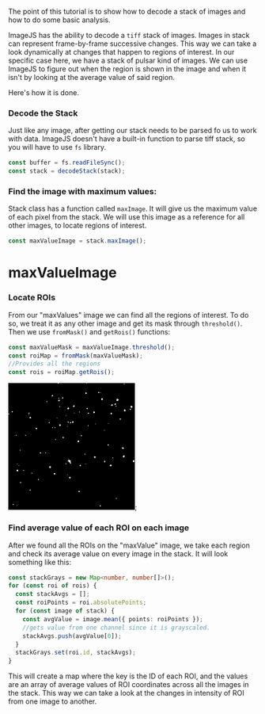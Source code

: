 The point of this tutorial is to show how to decode a stack of images and how to do some basic analysis.

ImageJS has the ability to decode a `tiff` stack of images. Images in stack can represent frame-by-frame successive changes. This way we can take a look dynamically at changes that happen to regions of interest.
In our specific case here, we have a stack of pulsar kind of images. We can use ImageJS to figure out when the region is shown in the image and when it isn't by looking at the average value of said region.

Here's how it is done.

### Decode the Stack

Just like any image, after getting our stack needs to be parsed fo us to work with data. ImageJS doesn't have a built-in function to parse tiff stack, so you will have to use
`fs` library.

```ts
const buffer = fs.readFileSync();
const stack = decodeStack(stack);
```

### Find the image with maximum values:

Stack class has a function called `maxImage`. It will give us the maximum value of each pixel from the stack. We will use this image as a reference for all other images, to locate regions of interest.

```ts
const maxValueImage = stack.maxImage();
```

# maxValueImage

### Locate ROIs

From our "maxValues" image we can find all the regions of interest. To do so, we treat it as any other image and get its mask through `threshold()`. Then we use `fromMask()` and `getRois()` functions:

```ts
const maxValueMask = maxValueImage.threshold();
const roiMap = fromMask(maxValueMask);
//Provides all the regions
const rois = roiMap.getRois();
```

![Mask](./images/stackAvg/maxMask.png);

### Find average value of each ROI on each image

After we found all the ROIs on the "maxValue" image, we take each region and check its average value on every image in the stack.
It will look something like this:

```ts
const stackGrays = new Map<number, number[]>();
for (const roi of rois) {
  const stackAvgs = [];
  const roiPoints = roi.absolutePoints;
  for (const image of stack) {
    const avgValue = image.mean({ points: roiPoints });
    //gets value from one channel since it is grayscaled.
    stackAvgs.push(avgValue[0]);
  }
  stackGrays.set(roi.id, stackAvgs);
}
```

This will create a map where the key is the ID of each ROI, and the values are an array of average values of ROI coordinates across all the images in the stack.
This way we can take a look at the changes in intensity of ROI from one image to another.
